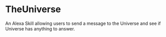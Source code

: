 # TheUniverse

An Alexa Skill allowing users to send a message to the Universe and see if Universe has anything to answer.
